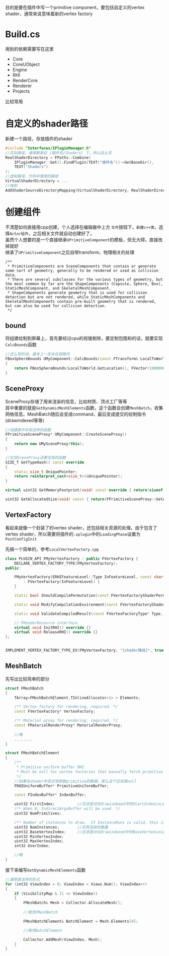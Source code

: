 目的是要在插件中写一个primitive component，要包括自定义的vertex shader，通常来说意味着新的vertex factory  
# Build.cs
用到的依赖需要写在这里  
* Core
* CoreUObject
* Engine
* RHI
* RenderCore
* Renderer  
* Projects  

比较常用
# 自定义的shader路径
新建一个路径，存放插件的shader  
```cpp
#include "Interfaces/IPluginManager.h"
//实际路径，通常都是在 /插件名/Shaders/ 下，所以这么写
RealShaderDirectory = FPaths::Combine(
    IPluginManager::Get().FindPlugin(TEXT("插件名"))->GetBaseDir(),
    TEXT("Shaders")
);
//虚拟路径，代码中使用的路径
VirtualShaderDirectory = ...
//映射
AddShaderSourceDirectoryMapping(VirtualShaderDirectory, RealShaderDirectory);
```
# 创建组件
不清楚如何直接用cpp创建，个人选择在编辑器中上方 `文件`按钮下，`新建c++类`，选择`Actor组件`，之后相关文件就自动创建好了。  
虽然个人想要的是一个直接继承`UPrimitiveComponent`的模板，但无大碍，直接改掉就好  
继承了`UPrimitiveComponent`之后自带transform、物理相关的处理  
```
/**
 * PrimitiveComponents are SceneComponents that contain or generate some sort of geometry, generally to be rendered or used as collision data.
 * There are several subclasses for the various types of geometry, but the most common by far are the ShapeComponents (Capsule, Sphere, Box), StaticMeshComponent, and SkeletalMeshComponent.
 * ShapeComponents generate geometry that is used for collision detection but are not rendered, while StaticMeshComponents and SkeletalMeshComponents contain pre-built geometry that is rendered, but can also be used for collision detection.
 */
```    
## bound
将组建绘制到屏幕上，首先要经过cpu的视锥剔除，要定制包围和的话，就要实现`CalcBounds`函数  
```cpp
//这么写的话，基本上一定会在视锥内
FBoxSphereBounds UMyComponent::CalcBounds(const FTransform& LocalToWorld) const
{
	return FBoxSphereBounds(LocalToWorld.GetLocation(), FVector(1000000.0f, 1000000.0f, 1000000.0f), 1000000.0f);
}
```
## SceneProxy
SceneProxy存储了用来渲染的信息，比如材质、顶点工厂等等  
其中重要的就是`GetDynamicMeshElements`函数，这个函数会创建`MeshBatch`，收集网格信息。MeshBatch随后会变成command，最后变成提交的绘制指令(drawindexed等等)  
```cpp
//组建类中实现这样的函数
FPrimitiveSceneProxy* UMyComponent::CreateSceneProxy()
{
	return new UMySceneProxy(this);
}
```  
```cpp
//实现SceneProxy还要实现的函数
SIZE_T GetTypeHash() const override
{
    static size_t UniquePointer;
    return reinterpret_cast<size_t>(&UniquePointer);
}

virtual uint32 GetMemoryFootprint(void) const override { return(sizeof(*this) + GetAllocatedSize()); }

uint32 GetAllocatedSize(void) const { return(FPrimitiveSceneProxy::GetAllocatedSize()); }
```
## VertexFactory
看起来就像一个封装了的vertex shader，还包括相关资源的处理。由于包含了vertex shader，所以需要将插件的`.uplugin`中的`LoadingPhase`设置为`PostConfigInit`  

先搞一个简单的，参考`LocalVertexFactory.cpp`  
```cpp
class PLUGIN_API FMyVertexFactory : public FVertexFactory {
	DECLARE_VERTEX_FACTORY_TYPE(FMyVertexFactory);
public:

	FMyVertexFactory(ERHIFeatureLevel::Type InFeatureLevel, const char* InDebugName)
		: FVertexFactory(InFeatureLevel) {
	}

	static bool ShouldCompilePermutation(const FVertexFactoryShaderPermutationParameters& Parameters);

	static void ModifyCompilationEnvironment(const FVertexFactoryShaderPermutationParameters& Parameters, FShaderCompilerEnvironment& OutEnvironment);

	static void ValidateCompiledResult(const FVertexFactoryType* Type, EShaderPlatform Platform, const FShaderParameterMap& ParameterMap, TArray<FString>& OutErrors);

	// FRenderResource interface.
	virtual void InitRHI() override {}
	virtual void ReleaseRHI() override {}
};


IMPLEMENT_VERTEX_FACTORY_TYPE_EX(FMyVertexFactory, "{shader路径}", true, true, true, true, true, true, true);
```
## MeshBatch
先写出比较简单的部分
```cpp
struct FMeshBatch
{
	TArray<FMeshBatchElement,TInlineAllocator<1> > Elements;

	/** Vertex factory for rendering, required. */
	const FVertexFactory* VertexFactory;

	/** Material proxy for rendering, required. */
	const FMaterialRenderProxy* MaterialRenderProxy;
    
    //略
    ........
}
```  
```cpp
struct FMeshBatchElement
{
	/** 
	 * Primitive uniform buffer RHI
	 * Must be null for vertex factories that manually fetch primitive data from scene data, in which case FPrimitiveSceneProxy::UniformBuffer will be used.
	 */
    //如果在shader中显式地获取primitive的数据，那么这个应该是null
	FRHIUniformBuffer* PrimitiveUniformBuffer;

	const FIndexBuffer* IndexBuffer;

	uint32 FirstIndex;          //应该是对应drawindexed中的StartIndexLocation
	/** When 0, IndirectArgsBuffer will be used. */
	uint32 NumPrimitives;

	/** Number of instances to draw.  If InstanceRuns is valid, this is actually the number of runs in InstanceRuns. */
	uint32 NumInstances;        //实例渲染的数量
	uint32 BaseVertexIndex;     //应该是对应drawindexed中的BaseVertexLocation
	uint32 MinVertexIndex;
	uint32 MaxVertexIndex;
	int32 UserIndex;

    //略
}

```
接下来编写`GetDynamicMeshElements`函数  
```cpp
//通常是这样的形式
for (int32 ViewIndex = 0; ViewIndex < Views.Num(); ViewIndex++)
{
    if (VisibilityMap & (1 << ViewIndex))
    {
        FMeshBatch& Mesh = Collector.AllocateMesh();
    
        //填充FMeshBatch

        FMeshBatchElement& BatchElement = Mesh.Elements[0];

        //填充BatchElement

        Collector.AddMesh(ViewIndex, Mesh);
    }
}
```